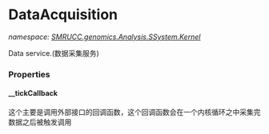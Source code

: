 ﻿# DataAcquisition
_namespace: [SMRUCC.genomics.Analysis.SSystem.Kernel](./index.md)_

Data service.(数据采集服务)




### Properties

#### __tickCallback
这个主要是调用外部接口的回调函数，这个回调函数会在一个内核循环之中采集完数据之后被触发调用
